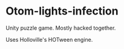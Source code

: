 Otom-lights-infection
=====================

Unity puzzle game. Mostly hacked together.

Uses Holloville's HOTween engine.
